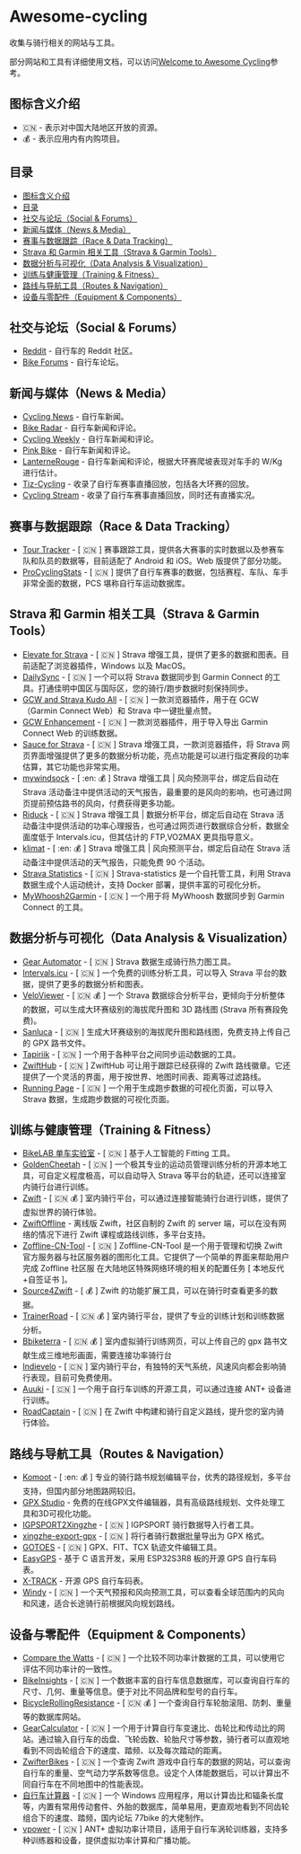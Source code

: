 # Awesome-cycling

收集与骑行相关的网站与工具。

部分网站和工具有详细使用文档，可以访问[Welcome to Awesome Cycling](https://lifeislife.cn/awesome-cycling/)参考。

## 图标含义介绍

- :cn: - 表示对中国大陆地区开放的资源。
- :moneybag: - 表示应用内有内购项目。

## 目录

- [图标含义介绍](#图标含义介绍)
- [目录](#目录)
- [社交与论坛（Social & Forums）](#社交与论坛social--forums)
- [新闻与媒体（News & Media）](#新闻与媒体news--media)
- [赛事与数据跟踪（Race & Data Tracking）](#赛事与数据跟踪race--data-tracking)
- [Strava 和 Garmin 相关工具（Strava & Garmin Tools）](#strava-和-garmin-相关工具strava--garmin-tools)
- [数据分析与可视化（Data Analysis & Visualization）](#数据分析与可视化data-analysis--visualization)
- [训练与健康管理（Training & Fitness）](#训练与健康管理training--fitness)
- [路线与导航工具（Routes & Navigation）](#路线与导航工具routes--navigation)
- [设备与零配件（Equipment & Components）](#设备与零配件equipment--components)

## 社交与论坛（Social & Forums）

- [Reddit](https://www.reddit.com/r/bicycling/) - 自行车的 Reddit 社区。
- [Bike Forums](http://www.bikeforums.net/) - 自行车论坛。

## 新闻与媒体（News & Media）

- [Cycling News](http://www.cyclingnews.com/) - 自行车新闻。
- [Bike Radar](http://www.bikeradar.com/) - 自行车新闻和评论。
- [Cycling Weekly](http://www.cyclingweekly.co.uk/) - 自行车新闻和评论。
- [Pink Bike](http://www.pinkbike.com/) - 自行车新闻和评论。
- [LanterneRouge](https://lanternerouge.com/) - 自行车新闻和评论，根据大环赛爬坡表现对车手的 W/Kg 进行估计。
- [Tiz-Cycling](https://tiz-cycling.tv/) - 收录了自行车赛事直播回放，包括各大环赛的回放。
- [Cycling Stream](https://cyclingstream.com/) - 收录了自行车赛事直播回放，同时还有直播实况。

## 赛事与数据跟踪（Race & Data Tracking）

- [Tour Tracker](https://live.thetourtracker.com/) - [ :cn: ] 赛事跟踪工具，提供各大赛事的实时数据以及参赛车队和队员的数据等，目前适配了 Android 和 iOS。Web 版提供了部分功能。
- [ProCyclingStats](https://www.procyclingstats.com/) - [ :cn: ] 提供了自行车赛事的数据，包括赛程、车队、车手非常全面的数据，PCS 堪称自行车运动数据库。

## Strava 和 Garmin 相关工具（Strava & Garmin Tools）

- [Elevate for Strava](https://github.com/thomaschampagne/elevate) - [ :cn: ] Strava 增强工具，提供了更多的数据和图表。目前适配了浏览器插件，Windows 以及 MacOS。
- [DailySync](https://gitlab.com/gooin/dailysync) - [ :cn: ] 一个可以将 Strava 数据同步到 Garmin Connect 的工具。打通佳明中国区与国际区，您的骑行/跑步数据时刻保持同步。
- [GCW and Strava Kudo All](https://github.com/Likenttt/gcw-strava-kudo-all) - [ :cn: ] 一款浏览器插件，用于在 GCW（Garmin Connect Web）和 Strava 中一键批量点赞。
- [GCW Enhancement](https://chromewebstore.google.com/detail/gcw-enhancement/kekllebheolphbonigihnnbakpobfcpo) - [ :cn: ] 一款浏览器插件，用于导入导出 Garmin Connect Web 的训练数据。
- [Sauce for Strava](https://www.sauce.llc/)  - [ :cn: ] Strava 增强工具，一款浏览器插件，将 Strava 网页界面增强提供了更多的数据分析功能，亮点功能是可以进行指定赛段的功率估算，其它功能也非常实用。
- [mywindsock](https://mywindsock.com/)  - [ :en: :moneybag: ] Strava 增强工具 | 风向预测平台，绑定后自动在 Strava 活动备注中提供活动的天气报告，最重要的是风向的影响，也可通过网页提前预估路书的风向，付费获得更多功能。
- [Riduck](https://riduck.com/)  - [ :cn: ] Strava 增强工具 | 数据分析平台，绑定后自动在 Strava 活动备注中提供活动的功率心理报告，也可通过网页进行数据综合分析，数据全面度低于 Intervals.icu，但其估计的 FTP,VO2MAX 更具指导意义。
- [klimat](https://klimat.app/)  - [ :en: :moneybag: ] Strava 增强工具 | 风向预测平台，绑定后自动在 Strava 活动备注中提供活动的天气报告，只能免费 90 个活动。
- [Strava Statistics](https://github.com/robiningelbrecht/strava-statistics)   - [ :cn: ]  Strava-statistics 是一个自托管工具，利用 Strava 数据生成个人运动统计，支持 Docker 部署，提供丰富的可视化分析。
- [MyWhoosh2Garmin](https://github.com/JayQueue/MyWhoosh2Garmin) - [ :cn: ] 一个用于将 MyWhoosh 数据同步到 Garmin Connect 的工具。

## 数据分析与可视化（Data Analysis & Visualization）

- [Gear Automator](https://www.gearaut.com/heatmap) - [ :cn: ] Strava 数据生成骑行热力图工具。
- [Intervals.icu](https://intervals.icu/) - [ :cn: ] 一个免费的训练分析工具，可以导入 Strava 平台的数据，提供了更多的数据分析和图表。
- [VeloViewer](https://veloviewer.com/) - [ :cn: :moneybag: ] 一个 Strava 数据综合分析平台，更倾向于分析整体的数据，可以生成大环赛级别的海拔爬升图和 3D 路线图 (Strava 所有赛段免费)。
- [Sanluca](https://sanluca.cc/) - [ :cn: ] 生成大环赛级别的海拔爬升图和路线图，免费支持上传自己的 GPX 路书文件。
- [Tapiriik](https://tapiriik.com/) - [ :cn: ] 一个用于各种平台之间同步运动数据的工具。
- [ZwiftHub](https://zwifthub.com/) - [ :cn: ] ZwiftHub 可让用于跟踪已经获得的 Zwift 路线徽章。它还提供了一个灵活的界面，用于按世界、地图时间表、距离等过滤路线。
- [Running Page](https://github.com/yihong0618/running_page) - [ :cn: ] 一个用于生成跑步数据的可视化页面，可以导入 Strava 数据，生成跑步数据的可视化页面。
## 训练与健康管理（Training & Fitness）

- [BikeLAB 单车实验室](https://bikelab.cn/ai-bike-fitting/) - [ :cn: ] 基于人工智能的 Fitting 工具。
- [GoldenCheetah](https://github.com/goldencheetah/goldencheetah) - [ :cn: ] 一个极其专业的运动员管理训练分析的开源本地工具，可自定义程度极高，可以自动导入 Strava 等平台的轨迹，还可以连接室内骑行台进行训练。
- [Zwift](https://www.zwift.com/) - [ :cn: :moneybag: ] 室内骑行平台，可以通过连接智能骑行台进行训练，提供了虚拟世界的骑行体验。
- [ZwiftOffline](https://github.com/zoffline/zwift-offline) - 离线版 Zwift，社区自制的 Zwift 的 server 端，可以在没有网络的情况下进行 Zwift 课程或路线训练，多平台支持。
- [Zoffline-CN-Tool](https://github.com/kanhao100/zoffline-cn-tool)  - [ :cn: ] Zoffline-CN-Tool 是一个用于管理和切换 Zwift 官方服务器与社区服务器的图形化工具。它提供了一个简单的界面来帮助用户完成 Zoffline 社区服 在大陆地区特殊网络环境的相关的配置任务 [ 本地反代+自签证书 ]。
- [Source4Zwift](https://source4zwift.com/) - [ :moneybag: ] Zwift 的功能扩展工具，可以在骑行时查看更多的数据。
- [TrainerRoad](https://www.trainerroad.com/) - [ :cn: :moneybag: ] 室内骑行平台，提供了专业的训练计划和训练数据分析。
- [Bbiketerra](https://biketerra.com/) - [ :cn: :moneybag: ] 室内虚拟骑行训练网页，可以上传自己的 gpx 路书文献生成三维地形画面，需要连接功率骑行台
- [Indievelo](https://indievelo.com/) - [ :cn: ] 室内骑行平台，有独特的天气系统，风速风向都会影响骑行表现，目前可免费使用。
- [Auuki](https://github.com/dvmarinoff/Auuki) - [ :cn: ] 一个用于自行车训练的开源工具，可以通过连接 ANT+ 设备进行训练。
- [RoadCaptain](https://github.com/sandermvanvliet/RoadCaptain) - [ :cn: ] 在 Zwift 中构建和骑行自定义路线，提升您的室内骑行体验。

## 路线与导航工具（Routes & Navigation）

- [Komoot](https://www.komoot.com/) - [ :en: :moneybag: ] 专业的骑行路书规划编辑平台，优秀的路径规划，多平台支持，但国内部分地图路网较旧。
- [GPX Studio](https://gpx.studio/) - 免费的在线GPX文件编辑器，具有高级路线规划、文件处理工具和3D可视化功能。
- [IGPSPORT2Xingzhe](https://github.com/kvnZero/IGPSPORT2Xingzhe) - [ :cn: ] IGPSPORT 骑行数据导入行者工具。
- [xingzhe-export-gpx](https://github.com/weaming/xingzhe-export-gpx) - [ :cn: ] 将行者骑行数据批量导出为 GPX 格式。
- [GOTOES](https://gotoes.org/) - [ :cn: ] GPX、FIT、TCX 轨迹文件编辑工具。
- [EasyGPS](https://github.com/ZhangKeLiang0627/EasyGPS) - 基于 C 语言开发，采用 ESP32S3R8 板的开源 GPS 自行车码表。
- [X-TRACK](https://github.com/FASTSHIFT/X-TRACK) - 开源 GPS 自行车码表。
- [Windy](https://windy.app/) - [ :cn: ] 一个天气预报和风向预测工具，可以查看全球范围内的风向和风速，适合长途骑行前根据风向规划路线。

## 设备与零配件（Equipment & Components）

- [Compare the Watts](https://compare-the-watts.com/) - [ :cn: ] 一个比较不同功率计数据的工具，可以使用它评估不同功率计的一致性。
- [BikeInsights](https://bikeinsights.com) - [ :cn: ] 一个数据丰富的自行车信息数据库，可以查询自行车的尺寸、几何、重量等信息。便于对比不同品牌和型号的自行车。
- [BicycleRollingResistance](https://www.bicyclerollingresistance.com/) - [ :cn: :moneybag: ] 一个查询自行车轮胎滚阻、防刺、重量等的数据库网站。
- [GearCalculator](https://gear-calculator.com/) - [ :cn: ] 一个用于计算自行车变速比、齿轮比和传动比的网站。通过输入自行车的齿盘、飞轮齿数、轮胎尺寸等参数，骑行者可以直观地看到不同齿轮组合下的速度、踏频、以及每次踏动的距离。
- [ZwifterBikes](https://zwifterbikes.web.app/) - [ :cn: ] 一个查询 Zwift 游戏中自行车的数据的网站，可以查询自行车的重量、空气动力学系数等信息。设定个人体能数据后，可以计算出不同自行车在不同地图中的性能表现。
- [自行车计算器](https://pan.baidu.com/s/1gdmoQCr) - [ :cn: ]  一个 Windows 应用程序，用以计算齿比和辐条长度等，内置有常用传动套件、外胎的数据库，简单易用，更直观地看到不同齿轮组合下的速度、踏频，国内论坛 77bike 的大佬制作。
- [vpower](https://github.com/oldnapalm/vpower) - [ :cn: ] ANT+ 虚拟功率计项目，适用于自行车涡轮训练器，支持多种训练器和设备，提供虚拟功率计算和广播功能。
